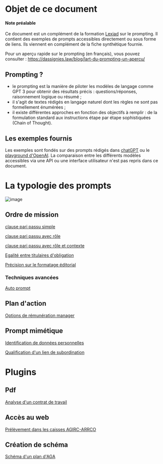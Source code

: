 # Objet de ce document

#### Note préalable 

Ce document est un complément de la formation [Lexiad](https://www.lexiad.com) sur le prompting. Il contient des exemples de prompts accessibles directement ou sous forme de liens. 
Ils viennent en complément de la fiche synthétique fournie. 

Pour un aperçu rapide sur le prompting (en français), vous pouvez consulter :  https://dassignies.law/blog/lart-du-prompting-un-apercu/ 

## Prompting ? 

- le prompting est la manière de piloter les modèles de langage comme GPT 3 pour obtenir des résultats précis : questions/réponses, raisonnement logique ou résumé ;
- il s'agit de textes rédigés en langage naturel dont les règles ne sont pas formellement énumérées ;
- il existe différentes approches en fonction des objectifs à remplir : de la formulation standard aux instructions étape par étape sophistiquées (Chain of Thought).

## Les exemples fournis 

Les exemples sont fondés sur des prompts rédigés dans [chatGPT](https://chat.openai.com/auth/login) ou le [playground d'OpenAI](https://platform.openai.com/playground). 
La comparaison entre les différents modèles accessibles via une API ou une interface utilisateur n'est pas repris dans ce document. 

# La typologie des prompts

![image](https://github.com/rdassignies/prompting/assets/93215594/2af46a13-7cec-4b3a-9692-fbc8cd2b1280)

## Ordre de mission 
[clause pari passu simple](https://chat.openai.com/share/2f2700ae-2309-4d5e-a35a-0d270f6ddf82)

[clause pari passu avec rôle](https://chat.openai.com/share/647f1ea6-ae7c-4d87-9c18-2b5e0e3540d6)

[clause pari passu avec rôle et contexte](https://chat.openai.com/share/2eafb61a-f479-4b61-8b7a-961731a2f1f8)

[Egalité entre titulaires d'obligation](https://chat.openai.com/share/3202d698-7279-402b-8c23-8fcfe2bbbe03) 

[Précision sur le formatage éditorial](https://chat.openai.com/share/58c6bd91-e2aa-4616-86c0-42892003b041)

### Techniques avancées 

[Auto prompt](https://chat.openai.com/share/25b68435-dfd6-4722-8503-d5c7944497de)

## Plan d'action

[Options de rémunération manager](https://chat.openai.com/share/c330cac8-96fd-4901-9ae7-11efc80aa596)

## Prompt mimétique 
[Identification de données personnelles](https://chat.openai.com/share/cc074a45-b6b7-4ffe-89f0-f319c5f8f1f0)

[Qualification d'un lien de subordination](https://chat.openai.com/share/fcb0d461-549a-4141-b0bc-08eacb1446f5)


# Plugins 

## Pdf
[Analyse d'un contrat de travail](https://chat.openai.com/share/43852dfc-9abd-44cd-b3c5-32ed957cc65c)

## Accès au web

[Prélèvement dans les caisses AGIRC-ARRCO](https://chat.openai.com/share/cc8912eb-cfd6-46bb-b9a0-977091390a0a)

## Création de schéma 

[Schéma d'un plan d'AGA](https://chat.openai.com/share/fdb52e6a-bf31-4e2b-b43f-0ee0ac31546f)














